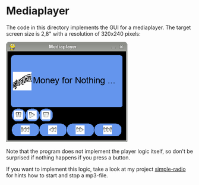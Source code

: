 Mediaplayer
===========

The code in this directory implements the GUI for a mediaplayer. The target
screen size is 2,8" with a resolution of 320x240 pixels:

![](./mediaplayer.png "Mediaplayer")

Note that the program does not implement the player logic itself, so don't
be surprised if nothing happens if you press a button.

If you want to implement this logic, take a look at my project
[simple-radio](https://github.com/bablokb/simple-radio "Simple-Radio") for
hints how to start and stop a mp3-file.
